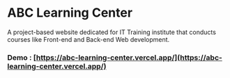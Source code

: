 # ABC Learning Center

A project-based website dedicated for IT Training institute that conducts
courses like Front-end and Back-end Web development.

### Demo : [https://abc-learning-center.vercel.app/](https://abc-learning-center.vercel.app/)
